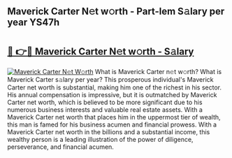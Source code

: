 ## Maverick Carter N𝚎t w𝚘rth - Part-lem S𝚊lary per year YS47h

# <h2><a href="http://gc0cc79.nevu.top/?p=Maverick+Carter">🔗 👉🔴 Maverick Carter N𝚎t w𝚘rth - S𝚊lary</a></h2>

[![Maverick Carter N𝚎t W𝚘rth](https://i.imgur.com/Oavwk0R.jpeg)](http://gc0cc79.nevu.top/?p=Maverick+Carter)
What is Maverick Carter n𝚎t w𝚘rth? What is Maverick Carter s𝚊lary per year?
This prosperous individual's Maverick Carter net worth is substantial, making him one of the richest in his sector. His annual compensation is impressive, but it is outmatched by Maverick Carter net worth, which is believed to be more significant due to his numerous business interests and valuable real estate assets. With a Maverick Carter net worth that places him in the uppermost tier of wealth, this man is famed for his business acumen and financial prowess. With a Maverick Carter net worth in the billions and a substantial income, this wealthy person is a leading illustration of the power of diligence, perseverance, and financial acumen.
